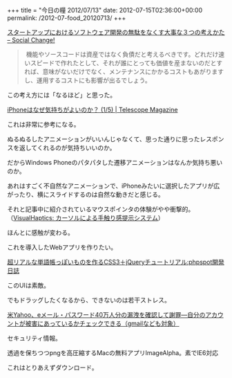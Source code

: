 +++
title = "今日の糧 2012/07/13"
date: 2012-07-15T02:36:00+00:00
permalink: /2012-07-food_20120713/
+++
<section> 

<div>
  <a href="http://kuranuki.sonicgarden.jp/2012/07/post-75.html">スタートアップにおけるソフトウェア開発の無駄をなくす大事な３つの考えかた &#8211; Social Change!</a>
</div>

> 機能やソースコードは資産ではなく負債だと考えるべきです。どれだけ速いスピードで作れたとして、それが誰にとっても価値を産まないのだとすれば、意味がないだけでなく、メンテナンスにかかるコストもあがりますし、運用するコストにも影響が出るでしょう。
  
この考え方には「なるほど」と思った。</section> <section> 

<div>
  <a href="http://www.tel.co.jp/museum/magazine/human/120709_topics_02/index.html">iPhoneはなぜ気持ちがよいのか？ (1/5) | Telescope Magazine</a>
</div>

これは非常に参考になる。
  
ぬるぬるしたアニメーションがいいんじゃなくて、思った通りに思ったレスポンスを返してくれるのが気持ちいいのか。
  
だからWindows Phoneのパタパタした遷移アニメーションはなんか気持ち悪いのか。
  
あれはすごく不自然なアニメーションで、iPhoneみたいに選択したアプリが広がったり、横にスライドするのは自然な動きだと感じる。
  
それと記事中に紹介されているマウスポインタの体験がやや衝撃的。（[VisualHaptics: カーソルによる手触り感提示システム](http://www.persistent.org/visualhaptics.html)）
  
ほんとに感触が変わる。
  
これを導入したWebアプリを作りたい。</section> <section> 

<div>
  <a href="http://phpspot.org/blog/archives/2012/07/css3jquery_3.html">超リアルな単語帳っぽいものを作るCSS3＋jQueryチュートリアル:phpspot開発日誌</a>
</div>

このUIは素敵。
  
でもドラッグしたくなるから、できないのは若干ストレス。</section> <section> 

<div>
  <a href="http://jp.techcrunch.com/2012/07/13/20120712yahoo-confirms-apologizes-for-the-email-hack-says-still-fixing-plus-check-if-you-were-impacted-non-yahoo-accounts-apply/">米Yahoo、eメール・パスワード40万人分の漏洩を確認して謝罪―自分のアカウントが被害にあっているかチェックできる（gmailなども対象）</a>
</div>

セキュリティ情報。</section> <section> 

<div>
  透過を保ちつつpngを高圧縮するMacの無料アプリImageAlpha。素でIE6対応
</div>

これはとりあえずダウンロード。</section>